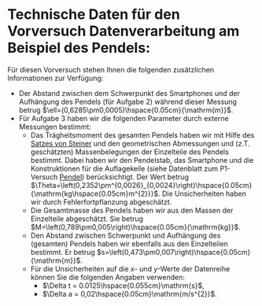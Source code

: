 # Technische Daten für den Vorversuch Datenverarbeitung am Beispiel des Pendels:

Für diesen Vorversuch stehen Ihnen die folgenden zusätzlichen Informationen zur Verfügung:

- Der Abstand zwischen dem Schwerpunkt des Smartphones und der Aufhängung des Pendels (für Aufgabe 2) während dieser Messung betrug $\ell=(0,6285\pm0,0005)\hspace{0.05cm}{\mathrm{m}}$.
- Für Aufgabe 3 haben wir die folgenden Parameter durch externe Messungen bestimmt: 
  - Das Trägheitsmoment des gesamten Pendels haben wir mit Hilfe des [Satzes von Steiner](https://de.wikipedia.org/wiki/Steinerscher_Satz) und den geometrischen Abmessungen und (z.T. geschätzten) Massenbelegungen der Einzelteile des Pendels bestimmt. Dabei haben wir den Pendelstab, das Smartphone und die Konstruktionen für die Auflagekeile (siehe Datenblatt zum P1-Versuch [Pendel](https://gitlab.kit.edu/kit/etp-lehre/p1-praktikum/students/-/tree/main/Pendel)) berücksichtigt. Der Wert betrug $\Theta=\left(0,2352\pm^{0,0026}_{0,0024}\right)\hspace{0.05cm}{\mathrm{kg\hspace{0.05cm}m^{2}}}$. Die Unsicherheiten haben wir durch Fehlerfortpflanzung abgeschätzt. 
  - Die Gesamtmasse des Pendels haben wir aus den Massen der Einzelteile abgeschätzt. Sie betrug $M=\left(0,789\pm0,005\right)\hspace{0.05cm}{\mathrm{kg}}$.
  - Den Abstand zwischen Schwerpunkt und Aufhängung des (gesamten) Pendels haben wir ebenfalls aus den Einzelteilen bestimmt. Er betrug $s=\left(0,473\pm0,007\right)\hspace{0.05cm}{\mathrm{m}}$.
  - Für die Unsicherheiten auf die $x$- und $y$-Werte der Datenreihe können Sie die folgenden Angaben verwenden: 
    - $\Delta t = 0.0125\hspace{0.055cm}\mathrm{s}$,
    - $\Delta a = 0,02\hspace{0.05cm}\mathrm{m/s^{2}}$. 
